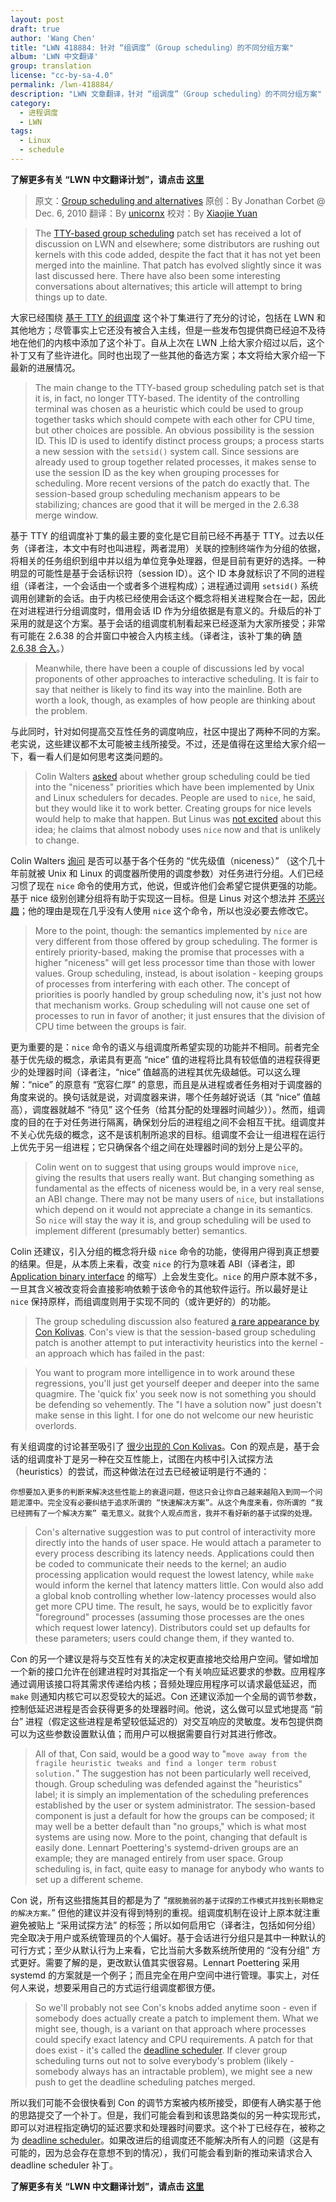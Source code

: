 ```yaml
---
layout: post
draft: true
author: 'Wang Chen'
title: "LWN 418884: 针对 “组调度”（Group scheduling）的不同分组方案"
album: 'LWN 中文翻译'
group: translation
license: "cc-by-sa-4.0"
permalink: /lwn-418884/
description: "LWN 文章翻译，针对 “组调度”（Group scheduling）的不同分组方案"
category:
  - 进程调度
  - LWN
tags:
  - Linux
  - schedule
---
```


**了解更多有关 “LWN 中文翻译计划”，请点击 [这里](/lwn/)**

> 原文：[Group scheduling and alternatives](https://lwn.net/Articles/418884/)
> 原创：By Jonathan Corbet @ Dec. 6, 2010
> 翻译：By [unicornx](https://github.com/unicornx)
> 校对：By [Xiaojie Yuan](https://github.com/llseek)

> The [TTY-based group scheduling](https://lwn.net/Articles/415740/) patch set has received a lot of discussion on LWN and elsewhere; some distributors are rushing out kernels with this code added, despite the fact that it has not yet been merged into the mainline. That patch has evolved slightly since it was last discussed here. There have also been some interesting conversations about alternatives; this article will attempt to bring things up to date.

大家已经围绕 [基于 TTY 的组调度][1] 这个补丁集进行了充分的讨论，包括在 LWN 和其他地方；尽管事实上它还没有被合入主线，但是一些发布包提供商已经迫不及待地在他们的内核中添加了这个补丁。自从上次在 LWN 上给大家介绍过以后，这个补丁又有了些许进化。同时也出现了一些其他的备选方案；本文将给大家介绍一下最新的进展情况。

> The main change to the TTY-based group scheduling patch set is that it is, in fact, no longer TTY-based. The identity of the controlling terminal was chosen as a heuristic which could be used to group together tasks which should compete with each other for CPU time, but other choices are possible. An obvious possibility is the session ID. This ID is used to identify distinct process groups; a process starts a new session with the `setsid()` system call. Since sessions are already used to group together related processes, it makes sense to use the session ID as the key when grouping processes for scheduling. More recent versions of the patch do exactly that. The session-based group scheduling mechanism appears to be stabilizing; chances are good that it will be merged in the 2.6.38 merge window.

基于 TTY 的组调度补丁集的最主要的变化是它目前已经不再基于 TTY。过去以任务（译者注，本文中有时也叫进程，两者混用）关联的控制终端作为分组的依据，将相关的任务组织到组中并以组为单位竞争处理器，但是目前有更好的选择。一种明显的可能性是基于会话标识符（session ID）。这个 ID 本身就标识了不同的进程组（译者注，一个会话由一个或者多个进程构成）；进程通过调用 `setsid()` 系统调用创建新的会话。由于内核已经使用会话这个概念将相关进程聚合在一起，因此在对进程进行分组调度时，借用会话 ID 作为分组依据是有意义的。升级后的补丁采用的就是这个方案。基于会话的组调度机制看起来已经逐渐为大家所接受；非常有可能在 2.6.38 的合并窗口中被合入内核主线。（译者注，该补丁集的确 [随 2.6.38 合入][2]。）

> Meanwhile, there have been a couple of discussions led by vocal proponents of other approaches to interactive scheduling. It is fair to say that neither is likely to find its way into the mainline. Both are worth a look, though, as examples of how people are thinking about the problem.

与此同时，针对如何提高交互性任务的调度响应，社区中提出了两种不同的方案。老实说，这些建议都不太可能被主线所接受。不过，还是值得在这里给大家介绍一下，看一看人们是如何思考这类问题的。

> Colin Walters [asked](https://lwn.net/Articles/418885/) about whether group scheduling could be tied into the "niceness" priorities which have been implemented by Unix and Linux schedulers for decades. People are used to `nice`, he said, but they would like it to work better. Creating groups for nice levels would help to make that happen. But Linus was [not excited](https://lwn.net/Articles/418739/) about this idea; he claims that almost nobody uses `nice` now and that is unlikely to change.

Colin Walters [询问][3] 是否可以基于各个任务的 “优先级值（niceness）” （这个几十年前就被 Unix 和 Linux 的调度器所使用的调度参数）对任务进行分组。人们已经习惯了现在 `nice` 命令的使用方式，他说，但或许他们会希望它提供更强的功能。基于 nice 级别创建分组将有助于实现这一目标。但是 Linus 对这个想法并 [不感兴趣][4]；他的理由是现在几乎没有人使用 `nice` 这个命令，所以也没必要去修改它。

> More to the point, though: the semantics implemented by `nice` are very different from those offered by group scheduling. The former is entirely priority-based, making the promise that processes with a higher "niceness" will get less processor time than those with lower values. Group scheduling, instead, is about isolation - keeping groups of processes from interfering with each other. The concept of priorities is poorly handled by group scheduling now, it's just not how that mechanism works. Group scheduling will not cause one set of processes to run in favor of another; it just ensures that the division of CPU time between the groups is fair.

更为重要的是：`nice` 命令的语义与组调度所希望实现的功能并不相同。前者完全基于优先级的概念，承诺具有更高 “nice” 值的进程将比具有较低值的进程获得更少的处理器时间（译者注，“nice” 值越高的进程其优先级越低。可以这么理解：“nice” 的原意有 “宽容仁厚” 的意思，而且是从进程或者任务相对于调度器的角度来说的。换句话就是说，对调度器来讲，哪个任务越好说话（其 “nice” 值越高），调度器就越不 “待见” 这个任务（给其分配的处理器时间越少））。然而，组调度的目的在于对任务进行隔离，确保划分后的进程组之间不会相互干扰。组调度并不关心优先级的概念，这不是该机制所追求的目标。组调度不会让一组进程在运行上优先于另一组进程；它只确保各个组之间在处理器时间的划分上是公平的。

> Colin went on to suggest that using groups would improve `nice`, giving the results that users really want. But changing something as fundamental as the effects of niceness would be, in a very real sense, an ABI change. There may not be many users of `nice`, but installations which depend on it would not appreciate a change in its semantics. So `nice` will stay the way it is, and group scheduling will be used to implement different (presumably better) semantics.

Colin 还建议，引入分组的概念将升级 `nice` 命令的功能，使得用户得到真正想要的结果。但是，从本质上来看，改变 `nice` 的行为意味着 ABI（译者注，即 [Application binary interface][6] 的缩写）上会发生变化。`nice` 的用户原本就不多，一旦其含义被改变将会直接影响依赖于该命令的其他软件运行。所以最好是让 `nice` 保持原样，而组调度则用于实现不同的（或许更好的）的功能。

> The group scheduling discussion also featured [a rare appearance by Con Kolivas](https://lwn.net/Articles/418887/). Con's view is that the session-based group scheduling patch is another attempt to put interactivity heuristics into the kernel - an approach which has failed in the past:

> 	You want to program more intelligence in to work around these regressions, you'll just get yourself deeper and deeper into the same quagmire. The 'quick fix' you seek now is not something you should be defending so vehemently. The "I have a solution now" just doesn't make sense in this light. I for one do not welcome our new heuristic overlords.

有关组调度的讨论甚至吸引了 [很少出现的 Con Kolivas][5]。Con 的观点是，基于会话的组调度补丁是另一种在交互性能上，试图在内核中引入试探方法（heuristics）的尝试，而这种做法在过去已经被证明是行不通的：

	你想要加入更多的判断来解决这些性能上的衰退问题，但这只会让你自己越来越陷入到同一个问题泥潭中。完全没有必要纠结于追求所谓的 “快速解决方案”。从这个角度来看，你所谓的 “我已经拥有了一个解决方案” 毫无意义。就我个人观点而言，我并不看好新的基于试探的处理。

> Con's alternative suggestion was to put control of interactivity more directly into the hands of user space. He would attach a parameter to every process describing its latency needs. Applications could then be coded to communicate their needs to the kernel; an audio processing application would request the lowest latency, while `make` would inform the kernel that latency matters little. Con would also add a global knob controlling whether low-latency processes would also get more CPU time. The result, he says, would be to explicitly favor "foreground" processes (assuming those processes are the ones which request lower latency). Distributors could set up defaults for these parameters; users could change them, if they wanted to.

Con 的另一个建议是将与交互性有关的决定权更直接地交给用户空间。譬如增加一个新的接口允许在创建进程时对其指定一个有关响应延迟要求的参数。应用程序通过调用该接口将其需求传递给内核；音频处理应用程序可以请求最低延迟，而 `make` 则通知内核它可以忍受较大的延迟。Con 还建议添加一个全局的调节参数，控制低延迟进程是否会获得更多的处理器时间。他说，这么做可以显式地提高 “前台” 进程（假定这些进程是希望较低延迟的）对交互响应的灵敏度。发布包提供商可以为这些参数设置默认值；而用户可以根据需要自行对其进行修改。

> All of that, Con said, would be a good way to "`move away from the fragile heuristic tweaks and find a longer term robust solution.`" The suggestion has not been particularly well received, though. Group scheduling was defended against the "heuristics" label; it is simply an implementation of the scheduling preferences established by the user or system administrator. The session-based component is just a default for how the groups can be composed; it may well be a better default than "no groups," which is what most systems are using now. More to the point, changing that default is easily done. Lennart Poettering's systemd-driven groups are an example; they are managed entirely from user space. Group scheduling is, in fact, quite easy to manage for anybody who wants to set up a different scheme.

Con 说，所有这些措施其目的都是为了 “`摆脱脆弱的基于试探的工作模式并找到长期稳定的解决方案。`” 但他的建议并没有得到特别的重视。组调度机制在设计上原本就注重避免被贴上 “采用试探方法” 的标签；所以如何启用它（译者注，包括如何分组）完全取决于用户或系统管理员的个人偏好。基于会话进行分组只是其中一种默认的可行方式；至少从默认行为上来看，它比当前大多数系统所使用的 “没有分组” 方式更好。需要了解的是，更改默认值其实很容易。Lennart Poettering 采用 systemd 的方案就是一个例子；而且完全在用户空间中进行管理。事实上，对任何人来说，想要采用自己的方式运行组调度都很方便。

> So we'll probably not see Con's knobs added anytime soon - even if somebody does actually create a patch to implement them. What we might see, though, is a variant on that approach where processes could specify exact latency and CPU requirements. A patch for that does exist - it's called the [deadline scheduler](https://lwn.net/Articles/356576/). If clever group scheduling turns out not to solve everybody's problem (likely - somebody always has an intractable problem), we might see a new push to get the deadline scheduling patches merged.

所以我们可能不会很快看到 Con 的调节方案被内核所接受，即便有人确实基于他的思路提交了一个补丁。但是，我们可能会看到和该思路类似的另一种实现形式，即可以对进程指定确切的延迟要求和处理器时间要求。这个补丁已经存在，被称之为 [deadline scheduler][7]。如果改进后的组调度还不能解决所有人的问题（这是有可能的，因为总会存在意想不到的情况），我们可能会看到新的推动来请求合入 deadline scheduler 补丁。

**了解更多有关 “LWN 中文翻译计划”，请点击 [这里](/lwn/)**

[1]: /lwn-415740
[2]: https://kernelnewbies.org/Linux_2_6_38#Automatic_process_grouping_.28a.k.a._.22the_patch_that_does_wonders.22.29
[3]: https://lwn.net/Articles/418885/
[4]: https://lwn.net/Articles/418739/
[5]: https://lwn.net/Articles/418887/
[6]: https://en.wikipedia.org/wiki/Application_binary_interface
[7]: https://lwn.net/Articles/356576/
